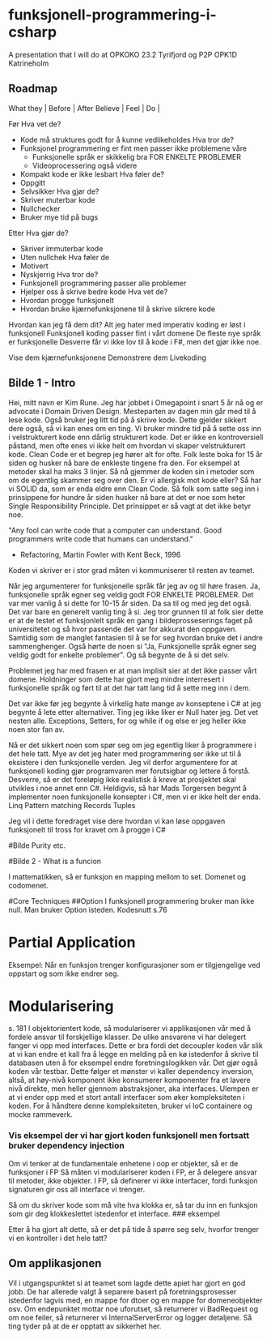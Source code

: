 # funksjonell-programmering-i-csharp
A presentation that I will do at OPKOKO 23.2 Tyrifjord og P2P OPK1D Katrineholm

## Roadmap

What they | Before | After
Believe   |
Feel      |
Do        |         

Før
Hva vet de?
  * Kode må struktures godt for å kunne vedlikeholdes
Hva tror de?
  * Funksjonel programmering er fint men passer ikke problemene våre
    * Funksjonelle språk er skikkelig bra FOR ENKELTE PROBLEMER
    * Videoprocessering også videre
  * Kompakt kode er ikke lesbart
Hva føler de?
 * Oppgitt
 * Selvsikker
Hva gjør de?
  * Skriver muterbar kode
  * Nullchecker
  * Bruker mye tid på bugs

Etter
Hva gjør de?
  * Skriver immuterbar kode
  * Uten nullchek
Hva føler de
  * Motivert
  * Nyskjerrig
Hva tror de?
  * Funksjonell programmering passer alle problemer
  * Hjelper oss å skrive bedre kode
Hva vet de?
  * Hvordan progge funksjonelt
  * Hvordan bruke kjærnefunksjonene til å skrive sikrere kode

Hvordan kan jeg få dem dit?
Alt jeg hater med imperativ koding er løst i funksjonell
Funksjonell koding passer fint i vårt domene
De fleste nye språk er funksjonelle
Desverre får vi ikke lov til å kode i F#, men det gjør ikke noe.

Vise dem kjærnefunksjonene
Demonstrere dem
Livekoding


## Bilde 1 - Intro
Hei, mitt navn er Kim Rune. Jeg har jobbet i Omegapoint i snart 5 år nå og er advocate i Domain Driven Design.
Mesteparten av dagen min går med til å lese kode. Også bruker jeg litt tid på å skrive kode. Dette gjelder sikkert dere også,
så vi kan enes om en ting. Vi bruker mindre tid på å sette oss inn i velstrukturert kode enn dårlig strukturert kode.
Det er ikke en kontroversiell påstand, men ofte enes vi ikke helt om hvordan vi skaper velstrukturert kode.
Clean Code er et begrep jeg hører alt for ofte. Folk leste boka for 15 år siden og husker nå bare de enkleste tingene fra den.
For eksempel at metoder skal ha maks 3 linjer. Så nå gjemmer de koden sin i metoder som om de egentlig skammer seg over den. 
Er vi allergisk mot kode eller?
Så har vi SOLID da, som er enda eldre enn Clean Code. Så folk som satte seg inn i prinsippene for hundre år siden husker nå bare at det
er noe som heter Single Responsibility Principle. Det prinsippet er så vagt at det ikke betyr noe.


"Any fool can write code that a computer can understand. Good programmers write code that humans can understand." 
- Refactoring, Martin Fowler with Kent Beck, 1996

Koden vi skriver er i stor grad måten vi kommuniserer til resten av teamet.



Når jeg argumenterer for funksjonelle språk får jeg av og til høre frasen.
Ja, funksjonelle språk egner seg veldig godt FOR ENKELTE PROBLEMER.
Det var mer vanlig å si dette for 10-15 år siden. Da sa til og med jeg det også.
Det var bare en generelt vanlig ting å si.
Jeg tror grunnen til at folk sier dette er at de testet et funksjonlelt språk en gang i bildeprosseserings faget på universitetet og så
hvor passende det var for akkurat den oppgaven. Samtidig som de manglet fantasien
til å se for seg hvordan bruke det i andre sammenghenger. Også hørte de noen si
"Ja, Funksjonelle språk egner seg veldig godt for enkelte problemer". Og så  begynte de 
å si det selv.

Problemet jeg har med frasen er at man implisit sier at det ikke passer vårt domene. Holdninger som dette har
gjort meg mindre interresert i funksjonelle språk og ført til at det har tatt lang tid å sette meg inn i dem.

Det var ikke før jeg begynte å virkelig hate mange av konseptene i C# at jeg begynte å lete etter alternativer.
Ting jeg ikke liker er 
Null hater jeg. Det vet nesten alle.
Exceptions,
Setters,
for og while
if og else er jeg heller ikke noen stor fan av.

Nå er det sikkert noen som spør seg om jeg egentlig liker å programmere i det hele tatt.
Mye av det jeg hater med programmering ser ikke ut til å eksistere i den funksjonelle verden. 
Jeg vil derfor argumentere for at funksjonell koding gjør programvaren mer forutsigbar og lettere å forstå.
Desverre, så er det foreløpig ikke realistisk å kreve at prosjektet skal utvikles i noe annet enn C#.
Heldigvis, så har Mads Torgersen begynt å implementer noen funksjonelle konsepter i C#, men vi er ikke helt der enda.
Linq
Pattern matching
Records
Tuples

Jeg vil i dette foredraget vise dere hvordan vi kan løse oppgaven funksjonelt til tross for kravet om å
progge i C#

#Bilde Purity etc.

#Bilde 2 - What is a funcion

I mattematikken, så er funksjon en mapping mellom to set. Domenet og codomenet. 

#Core Techniques
##Option
I funksjonell programmering bruker man ikke null.
Man bruker Option isteden. 
Kodesnutt s.76



# Partial Application
Eksempel:
Når en funksjon trenger konfigurasjoner som er tilgjengelige ved oppstart og som ikke endrer seg. 

# Modularisering
s. 181
I objektorientert kode, så modulariserer vi applikasjonen vår med å fordele ansvar til forskjellige
klasser. De ulike ansvarene vi har delegert fanger vi opp med interfaces. 
Dette er bra fordi det decoupler koden vår slik at vi kan endre et kall fra
å legge en melding på en kø istedenfor å skrive til databasen uten å 
for eksempel endre foretningslogikken vår. Det gjør også koden vår
testbar. Dette følger et mønster vi kaller dependency inversion,
altså, at høy-nivå komponent ikke konsumerer komponenter fra
et lavere nivå direkte, men heller gjennom abstraksjoner, aka interfaces.
Ulempen er at vi ender opp med et stort antall interfacer som øker kompleksiteten
i koden. For å håndtere denne kompleksiteten, bruker vi IoC containere og mocke rammeverk.
### Vis eksempel der vi har gjort koden funksjonell men fortsatt bruker dependency injection

Om vi tenker at de fundamentale enhetene i oop er objekter, så er de funksjoner i FP
Så måten vi modulariserer koden i FP, er å delegere ansvar til metoder, ikke objekter.
I FP, så definerer vi ikke interfacer, fordi funksjon signaturen gir oss all interface vi trenger.

Så om du skriver kode som må vite hva klokka er, så tar du inn en funksjon som gir deg klokkeslettet
istedenfor et interface. ### eksempel


Etter å ha gjort alt dette, så er det på tide å spørre seg selv, hvorfor trenger vi en kontroller 
i det hele tatt?


## Om applikasjonen
Vil i utgangspunktet si at teamet som lagde dette apiet har gjort en god jobb.
De har allerede valgt å separere basert på foretningsprosesser istedenfor
lagvis med, en mappe for dtoer og en mappe for domeneobjekter osv.
Om endepunktet mottar noe uforutset, så returnerer vi BadRequest
og om noe feiler, så returnerer vi InternalServerError og logger detaljene.
Så ting tyder på at de er opptatt av sikkerhet her. 





































